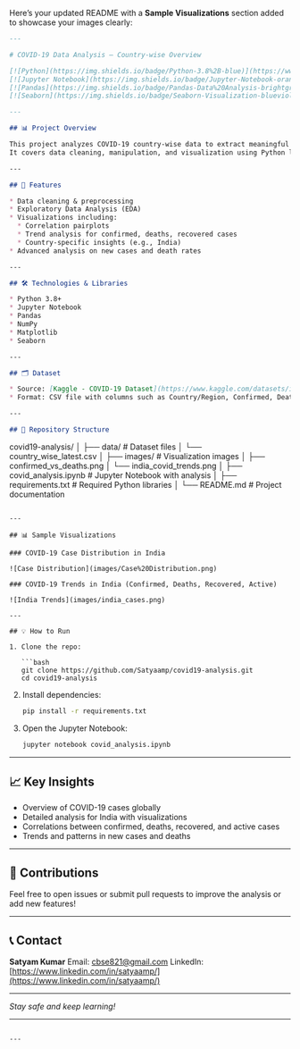 Here’s your updated README with a **Sample Visualizations** section added to showcase your images clearly:

```markdown
---

# COVID-19 Data Analysis — Country-wise Overview

[![Python](https://img.shields.io/badge/Python-3.8%2B-blue)](https://www.python.org/)
[![Jupyter Notebook](https://img.shields.io/badge/Jupyter-Notebook-orange)](https://jupyter.org/)
[![Pandas](https://img.shields.io/badge/Pandas-Data%20Analysis-brightgreen)](https://pandas.pydata.org/)
[![Seaborn](https://img.shields.io/badge/Seaborn-Visualization-blueviolet)](https://seaborn.pydata.org/)

---

## 📊 Project Overview

This project analyzes COVID-19 country-wise data to extract meaningful insights and visualize trends.  
It covers data cleaning, manipulation, and visualization using Python libraries like Pandas, NumPy, Matplotlib and Seaborn.

---

## 🚀 Features

* Data cleaning & preprocessing  
* Exploratory Data Analysis (EDA)  
* Visualizations including:  
  * Correlation pairplots  
  * Trend analysis for confirmed, deaths, recovered cases  
  * Country-specific insights (e.g., India)  
* Advanced analysis on new cases and death rates  

---

## 🛠️ Technologies & Libraries

* Python 3.8+  
* Jupyter Notebook  
* Pandas  
* NumPy  
* Matplotlib  
* Seaborn  

---

## 🗂️ Dataset

* Source: [Kaggle - COVID-19 Dataset](https://www.kaggle.com/datasets/imdevskp/corona-virus-report)  
* Format: CSV file with columns such as Country/Region, Confirmed, Deaths, Recovered, Active, New cases, New deaths, etc.

---

## 📂 Repository Structure

```

covid19-analysis/
│
├── data/                 # Dataset files
│   └── country\_wise\_latest.csv
│
├── images/               # Visualization images
│   ├── confirmed\_vs\_deaths.png
│   └── india\_covid\_trends.png
│
├── covid\_analysis.ipynb  # Jupyter Notebook with analysis
│
├── requirements.txt      # Required Python libraries
│
└── README.md             # Project documentation

````

---

## 📊 Sample Visualizations

### COVID-19 Case Distribution in India

![Case Distribution](images/Case%20Distribution.png)

### COVID-19 Trends in India (Confirmed, Deaths, Recovered, Active)

![India Trends](images/india_cases.png)

---

## 💡 How to Run

1. Clone the repo:

   ```bash
   git clone https://github.com/Satyaamp/covid19-analysis.git
   cd covid19-analysis
````

2. Install dependencies:

   ```bash
   pip install -r requirements.txt
   ```

3. Open the Jupyter Notebook:

   ```bash
   jupyter notebook covid_analysis.ipynb
   ```

---

## 📈 Key Insights

* Overview of COVID-19 cases globally
* Detailed analysis for India with visualizations
* Correlations between confirmed, deaths, recovered, and active cases
* Trends and patterns in new cases and deaths

---

## 🤝 Contributions

Feel free to open issues or submit pull requests to improve the analysis or add new features!

---

## 📞 Contact

**Satyam Kumar**
Email: [cbse821@gmail.com](mailto:cbse821@gmail.com)
LinkedIn: [https://www.linkedin.com/in/satyaamp/](https://www.linkedin.com/in/satyaamp/)

---

*Stay safe and keep learning!*

---

```

---
